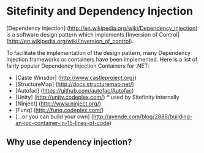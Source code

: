Sitefinity and Dependency Injection
===================================

[Dependency Injection] (http://en.wikipedia.org/wiki/Dependency_injection) is a software design pattern which implements [Inversion of Control] (http://en.wikipedia.org/wiki/Inversion_of_control).

To facilitate the implementation of the design pattern, many Dependency Injection frameworks or containers have been implemented. Here is a list of fairly popular Dependency Injection Containers for .NET:

* [Caste Winsdor] (http://www.castleproject.org/)
* [StructureMap] (http://docs.structuremap.net/)
* [Autofac] (https://github.com/autofac/Autofac)
* [Unity] (http://unity.codeplex.com/) * used by Sitefinity internally
* [Ninject] (http://www.ninject.org/)
* [Funq] (http://funq.codeplex.com/)
* [...or you can build your own] (http://ayende.com/blog/2886/building-an-ioc-container-in-15-lines-of-code)

## Why use dependency injection?
